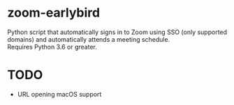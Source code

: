 # zoom-earlybird
Python script that automatically signs in to Zoom using SSO (only supported domains) and automatically attends a meeting schedule.\
Requires Python 3.6 or greater.

# TODO
- URL opening macOS support
